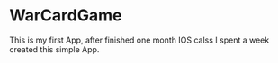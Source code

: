 # WarCardGame

This is my first App, after finished one month IOS calss I spent a week created this simple App.
